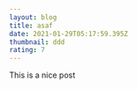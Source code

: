 ```yaml
---
layout: blog
title: asaf
date: 2021-01-29T05:17:59.395Z
thumbnail: ddd
rating: 7
---
```

This is a nice post